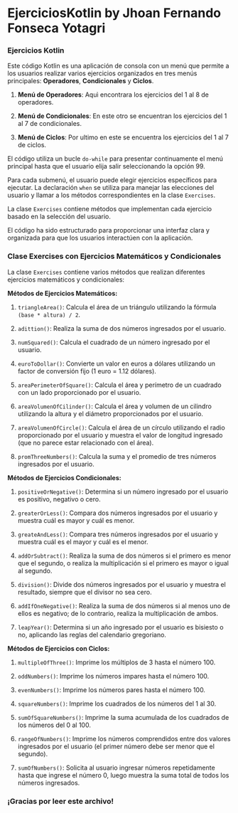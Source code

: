 # EjerciciosKotlin by Jhoan Fernando Fonseca Yotagri
### Ejercicios Kotlin

Este código Kotlin es una aplicación de consola con un menú que permite a los usuarios realizar varios ejercicios organizados en tres menús principales: **Operadores**, **Condicionales** y **Ciclos**.

1. **Menú de Operadores**: Aquì encontrara los ejercicios del 1 al 8 de operadores.

2. **Menú de Condicionales**: En este otro se encuentran los ejercicios del 1 al 7 de condicionales.

3. **Menú de Ciclos**: Por ultimo en este se encuentra los ejercicios del 1 al 7 de ciclos.

El código utiliza un bucle `do-while` para presentar continuamente el menú principal hasta que el usuario elija salir seleccionando la opción 99.

Para cada submenú, el usuario puede elegir ejercicios específicos para ejecutar. La declaración `when` se utiliza para manejar las elecciones del usuario y llamar a los métodos correspondientes en la clase `Exercises`.

La clase `Exercises` contiene métodos que implementan cada ejercicio basado en la selección del usuario.

El código ha sido estructurado para proporcionar una interfaz clara y organizada para que los usuarios interactúen con la aplicación.
### Clase Exercises con Ejercicios Matemáticos y Condicionales

La clase `Exercises` contiene varios métodos que realizan diferentes ejercicios matemáticos y condicionales:

**Métodos de Ejercicios Matemáticos:**

1. `triangleArea()`: Calcula el área de un triángulo utilizando la fórmula `(base * altura) / 2`.

2. `adittion()`: Realiza la suma de dos números ingresados por el usuario.

3. `numSquared()`: Calcula el cuadrado de un número ingresado por el usuario.

4. `euroToDollar()`: Convierte un valor en euros a dólares utilizando un factor de conversión fijo (1 euro = 1.12 dólares).

5. `areaPerimeterOfSquare()`: Calcula el área y perímetro de un cuadrado con un lado proporcionado por el usuario.

6. `areaVolumenOfCilinder()`: Calcula el área y volumen de un cilindro utilizando la altura y el diámetro proporcionados por el usuario.

7. `areaVolumenOfCircle()`: Calcula el área de un círculo utilizando el radio proporcionado por el usuario y muestra el valor de longitud ingresado (que no parece estar relacionado con el área).

8. `promThreeNumbers()`: Calcula la suma y el promedio de tres números ingresados por el usuario.

**Métodos de Ejercicios Condicionales:**

1. `positiveOrNegative()`: Determina si un número ingresado por el usuario es positivo, negativo o cero.

2. `greaterOrLess()`: Compara dos números ingresados por el usuario y muestra cuál es mayor y cuál es menor.

3. `greateAndLess()`: Compara tres números ingresados por el usuario y muestra cuál es el mayor y cuál es el menor.

4. `addOrSubtract()`: Realiza la suma de dos números si el primero es menor que el segundo, o realiza la multiplicación si el primero es mayor o igual al segundo.

5. `division()`: Divide dos números ingresados por el usuario y muestra el resultado, siempre que el divisor no sea cero.

6. `addIfOneNegative()`: Realiza la suma de dos números si al menos uno de ellos es negativo; de lo contrario, realiza la multiplicación de ambos.

7. `leapYear()`: Determina si un año ingresado por el usuario es bisiesto o no, aplicando las reglas del calendario gregoriano.

**Métodos de Ejercicios con Ciclos:**

1. `multipleOfThree()`: Imprime los múltiplos de 3 hasta el número 100.

2. `oddNumbers()`: Imprime los números impares hasta el número 100.

3. `evenNumbers()`: Imprime los números pares hasta el número 100.

4. `squareNumbers()`: Imprime los cuadrados de los números del 1 al 30.

5. `sumOfSquareNumbers()`: Imprime la suma acumulada de los cuadrados de los números del 0 al 100.

6. `rangeOfNumbers()`: Imprime los números comprendidos entre dos valores ingresados por el usuario (el primer número debe ser menor que el segundo).

7. `sumOfNumbers()`: Solicita al usuario ingresar números repetidamente hasta que ingrese el número 0, luego muestra la suma total de todos los números ingresados.

### ¡Gracias por leer este archivo!
